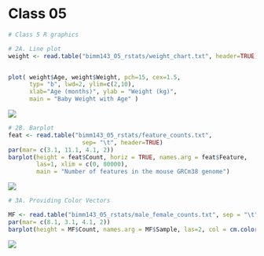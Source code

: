 Class 05
================

``` r
# Class 5 R graphics

# 2A. Line plot
weight <- read.table("bimm143_05_rstats/weight_chart.txt", header=TRUE)


plot( weight$Age, weight$Weight, pch=15, cex=1.5, 
      typ= "b", lwd=2, ylim=c(2,10), 
      xlab="Age (months)", ylab = "Weight (kg)", 
      main = "Baby Weight with Age" )
```

![](class5_files/figure-gfm/unnamed-chunk-1-1.png)<!-- -->

``` r
# 2B. Barplot
feat <- read.table("bimm143_05_rstats/feature_counts.txt", 
                     sep= "\t", header=TRUE)
par(mar= c(3.1, 11.1, 4.1, 2))
barplot(height = feat$Count, horiz = TRUE, names.arg = feat$Feature,
        las=1, xlim = c(0, 80000), 
        main = "Number of features in the mouse GRCm38 genome")
```

![](class5_files/figure-gfm/unnamed-chunk-2-1.png)<!-- -->

``` r
# 3A. Providing Color Vectors

MF <- read.table("bimm143_05_rstats/male_female_counts.txt", sep = "\t", header= TRUE)
par(mar= c(8.1, 3.1, 4.1, 2))
barplot(height = MF$Count, names.arg = MF$Sample, las=2, col = cm.colors(10))
```

![](class5_files/figure-gfm/unnamed-chunk-3-1.png)<!-- -->
